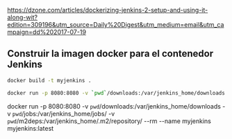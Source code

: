 https://dzone.com/articles/dockerizing-jenkins-2-setup-and-using-it-along-wit?edition=309196&utm_source=Daily%20Digest&utm_medium=email&utm_campaign=dd%202017-07-19



Construir la imagen docker para el contenedor Jenkins
----
``` bash
docker build -t myjenkins . 
```
```bash
docker run -p 8080:8080 -v `pwd`/downloads:/var/jenkins_home/downloads --rm --name myjenkins myjenkins:latest
```
docker run -p 8080:8080  -v `pwd`/downloads:/var/jenkins_home/downloads -v `pwd`/jobs:/var/jenkins_home/jobs/ -v `pwd`/m2deps:/var/jenkins_home/.m2/repository/ --rm --name myjenkins myjenkins:latest